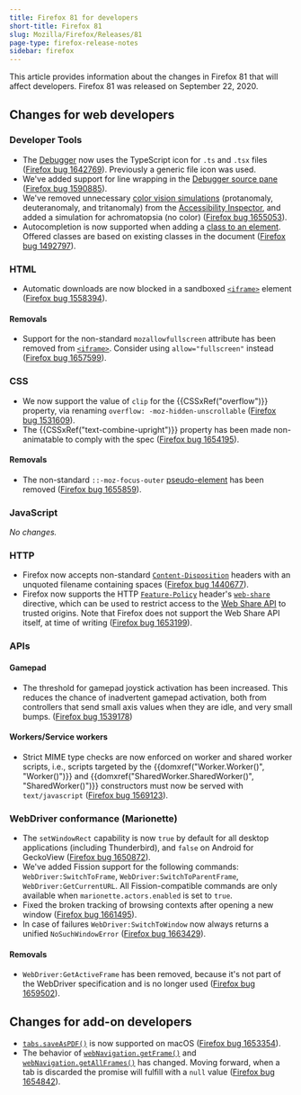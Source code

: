 ```yaml
---
title: Firefox 81 for developers
short-title: Firefox 81
slug: Mozilla/Firefox/Releases/81
page-type: firefox-release-notes
sidebar: firefox
---
```


This article provides information about the changes in Firefox 81 that will affect developers. Firefox 81 was released on September 22, 2020.

## Changes for web developers

### Developer Tools

- The [Debugger](https://firefox-source-docs.mozilla.org/devtools-user/debugger/index.html) now uses the TypeScript icon for `.ts` and `.tsx` files ([Firefox bug 1642769](https://bugzil.la/1642769)). Previously a generic file icon was used.
- We've added support for line wrapping in the [Debugger source pane](https://firefox-source-docs.mozilla.org/devtools-user/debugger/ui_tour/index.html#source-pane) ([Firefox bug 1590885](https://bugzil.la/1590885)).
- We've removed unnecessary [color vision simulations](https://firefox-source-docs.mozilla.org/devtools-user/accessibility_inspector/simulation/index.html) (protanomaly, deuteranomaly, and tritanomaly) from the [Accessibility Inspector](https://firefox-source-docs.mozilla.org/devtools-user/accessibility_inspector/index.html), and added a simulation for achromatopsia (no color) ([Firefox bug 1655053](https://bugzil.la/1655053)).
- Autocompletion is now supported when adding a [class to an element](https://firefox-source-docs.mozilla.org/devtools-user/page_inspector/how_to/examine_and_edit_css/index.html#viewing-and-changing-classes-on-an-element). Offered classes are based on existing classes in the document ([Firefox bug 1492797](https://bugzil.la/1492797)).

### HTML

- Automatic downloads are now blocked in a sandboxed [`<iframe>`](/en-US/docs/Web/HTML/Reference/Elements/iframe) element ([Firefox bug 1558394](https://bugzil.la/1558394)).

#### Removals

- Support for the non-standard `mozallowfullscreen` attribute has been removed from [`<iframe>`](/en-US/docs/Web/HTML/Reference/Elements/iframe). Consider using `allow="fullscreen"` instead ([Firefox bug 1657599](https://bugzil.la/1657599)).

### CSS

- We now support the value of `clip` for the {{CSSxRef("overflow")}} property, via renaming `overflow: -moz-hidden-unscrollable` ([Firefox bug 1531609](https://bugzil.la/1531609)).
- The {{CSSxRef("text-combine-upright")}} property has been made non-animatable to comply with the spec ([Firefox bug 1654195](https://bugzil.la/1654195)).

#### Removals

- The non-standard `::-moz-focus-outer` [pseudo-element](/en-US/docs/Web/CSS/Pseudo-elements) has been removed ([Firefox bug 1655859](https://bugzil.la/1655859)).

### JavaScript

_No changes._

### HTTP

- Firefox now accepts non-standard [`Content-Disposition`](/en-US/docs/Web/HTTP/Reference/Headers/Content-Disposition) headers with an unquoted filename containing spaces ([Firefox bug 1440677](https://bugzil.la/1440677)).
- Firefox now supports the HTTP [`Feature-Policy`](/en-US/docs/Web/HTTP/Reference/Headers/Permissions-Policy) header's [`web-share`](/en-US/docs/Web/HTTP/Reference/Headers/Permissions-Policy/web-share) directive, which can be used to restrict access to the [Web Share API](/en-US/docs/Web/API/Navigator/share) to trusted origins. Note that Firefox does not support the Web Share API itself, at time of writing ([Firefox bug 1653199](https://bugzil.la/1653199)).

### APIs

#### Gamepad

- The threshold for gamepad joystick activation has been increased. This reduces the chance of inadvertent gamepad activation, both from controllers that send small axis values when they are idle, and very small bumps. ([Firefox bug 1539178](https://bugzil.la/1539178))

#### Workers/Service workers

- Strict MIME type checks are now enforced on worker and shared worker scripts, i.e., scripts targeted by the {{domxref("Worker.Worker()", "Worker()")}} and {{domxref("SharedWorker.SharedWorker()", "SharedWorker()")}} constructors must now be served with `text/javascript` ([Firefox bug 1569123](https://bugzil.la/1569123)).

### WebDriver conformance (Marionette)

- The `setWindowRect` capability is now `true` by default for all desktop applications (including Thunderbird), and `false` on Android for GeckoView ([Firefox bug 1650872](https://bugzil.la/1650872)).
- We've added Fission support for the following commands: `WebDriver:SwitchToFrame`, `WebDriver:SwitchToParentFrame`, `WebDriver:GetCurrentURL`. All Fission-compatible commands are only available when `marionette.actors.enabled` is set to `true`.
- Fixed the broken tracking of browsing contexts after opening a new window ([Firefox bug 1661495](https://bugzil.la/1661495)).
- In case of failures `WebDriver:SwitchToWindow` now always returns a unified `NoSuchWindowError` ([Firefox bug 1663429](https://bugzil.la/1663429)).

#### Removals

- `WebDriver:GetActiveFrame` has been removed, because it's not part of the WebDriver specification and is no longer used ([Firefox bug 1659502](https://bugzil.la/1659502)).

## Changes for add-on developers

- [`tabs.saveAsPDF()`](/en-US/docs/Mozilla/Add-ons/WebExtensions/API/tabs/saveAsPDF) is now supported on macOS ([Firefox bug 1653354](https://bugzil.la/1653354)).
- The behavior of [`webNavigation.getFrame()`](/en-US/docs/Mozilla/Add-ons/WebExtensions/API/webNavigation/getFrame) and [`webNavigation.getAllFrames()`](/en-US/docs/Mozilla/Add-ons/WebExtensions/API/webNavigation/getAllFrames) has changed. Moving forward, when a tab is discarded the promise will fulfill with a `null` value ([Firefox bug 1654842](https://bugzil.la/1654842)).
